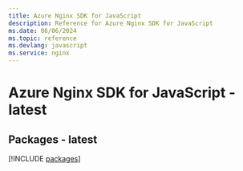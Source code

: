 ```yaml
---
title: Azure Nginx SDK for JavaScript
description: Reference for Azure Nginx SDK for JavaScript
ms.date: 06/06/2024
ms.topic: reference
ms.devlang: javascript
ms.service: nginx
---
```

# Azure Nginx SDK for JavaScript - latest
## Packages - latest
[!INCLUDE [packages](nginx-index.md)]